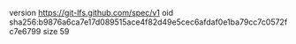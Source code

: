 version https://git-lfs.github.com/spec/v1
oid sha256:b9876a6ca7e17d089515ace4f82d49e5cec6afdaf0e1ba79cc7c0572fc7e6799
size 59
